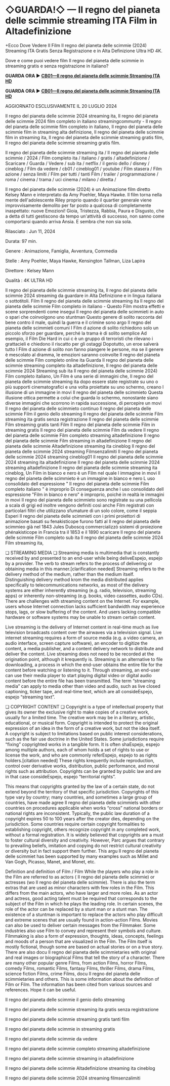 # ◇GUARDA!◇ — Il regno del pianeta delle scimmie streaming ITA Film in Altadefinizione

+Ecco Dove Vedere Il Film Il regno del pianeta delle scimmie (2024) Streaming ITA Gratis Senza Registrazione e in Alta Definizione Ultra HD 4K.

Dove e come puoi vedere film Il regno del pianeta delle scimmie in streaming gratis e senza registrazione in italiano?

**GUARDA ORA ▶️ [CB01—Il regno del pianeta delle scimmie Streaming ITA HD](https://is.gd/OGmhaV)**

**GUARDA ORA ▶️ [CB01—Il regno del pianeta delle scimmie Streaming ITA HD](https://is.gd/OGmhaV)**

AGGIORNATO ESCLUSIVAMENTE IL 20 LUGLIO 2024

Il regno del pianeta delle scimmie 2024 streaming ita, Il regno del pianeta delle scimmie 2024 film completo in italiano streamingcommunty - Il regno del pianeta delle scimmie film completo in italiano, Il regno del pianeta delle scimmie film in streaming alta definizione, Il regno del pianeta delle scimmie film in streaming ita, Il regno del pianeta delle scimmie streaming gratis film, Il regno del pianeta delle scimmie streaming gratis film.

Il regno del pianeta delle scimmie streaming ita / Il regno del pianeta delle scimmie / 2024 / Film completo ita / italiano / gratis / altadefinizione / Scaricare / Guarda / Vedere / sub ita / netflix / il genio dello / disney / cineblog / Film da vedere / cb01 / cineblog01 / youtube / Film stasera / Film azione / senza limiti / Film per tutti / tanti Film / trailer / programmazione / roma / cinema / trama / uci cinema / milano / diretta /

Il regno del pianeta delle scimmie (2024) è un Animazione film diretto Kelsey Mann e interpretato da Amy Poehler, Maya Hawke. Il film torna nella mente dell'adolescente Riley proprio quando il quartier generale viene improvvisamente demolito per far posto a qualcosa di completamente inaspettato: nuove Emozioni! Gioia, Tristezza, Rabbia, Paura e Disgusto, che a detta di tutti gestiscono da tempo un'attività di successo, non sanno come comportarsi quando arriva Ansia. E sembra che non sia sola.

Rilasciato : Jun 11, 2024

Durata: 97 min.

Genere : Animazione, Famiglia, Avventura, Commedia

Stelle : Amy Poehler, Maya Hawke, Kensington Tallman, Liza Lapira

Direttore : Kelsey Mann

Qualità : 4K ULTRA HD

Il regno del pianeta delle scimmie streaming ita, Il regno del pianeta delle scimmie 2024 streaming da guardare in Alta Definizione e in lingua italiana o sottotitoli. Film Il regno del pianeta delle scimmie streaming ita Il regno del pianeta delle scimmie Film completo in italiano - Questo Film mostra effetti e scene sorprendenti come insegui Il regno del pianeta delle scimmieti in auto o spari che coinvolgono uno stuntman Questo genere di solito racconta del bene contro il male, quindi la guerra e il crimine sono argo Il regno del pianeta delle scimmieti comuni I Film d azione di solito richiedono solo un piccolo sforzo per guardare, perché la trama è di solito semplice Ad esempio, il Film Die Hard in cui c è un gruppo di terroristi che rilevano i grattacieli e chiedono il riscatto per gli ostaggi Dopotutto, un eroe salverà tutto I Film d azione di solito non fanno piangere le persone, ma se il genere è mescolato al dramma, le emozioni saranno coinvolte Il regno del pianeta delle scimmie Film completo online ita Guarda Il regno del pianeta delle scimmie streaming completo ita altadefinizione, Il regno del pianeta delle scimmie 2024 Streaming sub ita Il regno del pianeta delle scimmie 2024) Film completo italiano, Un Film è una serie di immagini che, Il regno del pianeta delle scimmie streaming ita dopo essere state registrate su uno o più supporti cinematografici e una volta proiettate su uno schermo, creano l illusione di un immagine in movi Il regno del pianeta delle scimmieto Questa illusione ottica permette a colui che guarda lo schermo, nonostante siano diverse immagini che scorrono in rapida successione, di percepire un movi Il regno del pianeta delle scimmieto continuo Il regno del pianeta delle scimmie Film il genio dello streaming Il regno del pianeta delle scimmie Film streaming ita gratis senza registrazione Il regno del pianeta delle scimmie Film streaming gratis tanti Film Il regno del pianeta delle scimmie Film in streaming gratis Il regno del pianeta delle scimmie Film da vedere Il regno del pianeta delle scimmie Film completo streaming altadefinizione Il regno del pianeta delle scimmie Film streaming in altadefinizione Il regno del pianeta delle scimmie Altadefinizione streaming ita cineblog Il regno del pianeta delle scimmie 2024 streaming Filmsenzalimiti Il regno del pianeta delle scimmie 2024 streaming cineblog01 Il regno del pianeta delle scimmie 2024 streaming ita altadefinizione Il regno del pianeta delle scimmie 2024 streaming altadefinizione Il regno del pianeta delle scimmie streaming ita cineblog, Un Film in bianco e nero è un Film nel quale l immagine in movi Il regno del pianeta delle scimmieto è un immagine in bianco e nero L uso consolidato dell espressione " Il regno del pianeta delle scimmie Film completo italiano " è improprio Di conseguenza anche l uso consolidato dell espressione "Film in bianco e nero" è improprio, poiché in realtà le immagini in movi Il regno del pianeta delle scimmieto sono registrate su una pellicola a scala di grigi ed inoltre vengono definiti così anche Film registrati con particolari filtri che utilizzano sfumature di un solo colore, come il seppia Esperi Il regno del pianeta delle scimmieti con i primi proiettori di animazione basati su fenakisticope furono fatti al Il regno del pianeta delle scimmieo già nel 1843 Jules Duboscq commercializzò sistemi di proiezione phénakisticope in Francia tra il 1853 e il 1890 scaricare Il regno del pianeta delle scimmie Film completo sub ita Il regno del pianeta delle scimmie 2024 Film streaming ita,

❏ STREAMING MEDIA ❏ Streaming media is multimedia that is constantly received by and presented to an end-user while being deliveEspejo, espejo by a provider. The verb to stream refers to the process of delivering or obtaining media in this manner.[clarification needed] Streaming refers to the delivery method of the medium, rather than the medium itself. Distinguishing delivery method krom the media distributed applies specifically to telecommunications networks, as most of the delivery systems are either inherently streaming (e.g. radio, television, streaming apps) or inherently non-streaming (e.g. books, video cassettes, audio CDs). There are challenges with streaming content on the Internet. For example, users whose Internet connection lacks sufficient bandwidth may experience stops, lags, or slow buffering of the content. And users lacking compatible hardware or software systems may be unable to stream certain content.

Live streaming is the delivery of Internet content in real-time much as live television broadcasts content over the airwaves via a television signal. Live internet streaming requires a form of source media (e.g. a video camera, an audio interface, screen capture software), an encoder to digitize the content, a media publisher, and a content delivery network to distribute and deliver the content. Live streaming does not need to be recorded at the origination point, although it krequently is. Streaming is an alternative to file downloading, a process in which the end-user obtains the entire file for the content before watching or listening to it. Through streaming, an end-user can use their media player to start playing digital video or digital audio content before the entire file has been transmitted. The term “streaming media” can apply to media other than video and audio, such as live closed captioning, ticker tape, and real-time text, which are all consideEspejo, espejo “streaming text”.

❏ COPYRIGHT CONTENT ❏ Copyright is a type of intellectual property that gives its owner the exclusive right to make copies of a creative work, usually for a limited time. The creative work may be in a literary, artistic, educational, or musical form. Copyright is intended to protect the original expression of an idea in the form of a creative work, but not the idea itself. A copyright is subject to limitations based on public interest considerations, such as the fair use doctrine in the United States. Some jurisdictions require “fixing” copyrighted works in a tangible form. It is often shaEspejo, espejo among multiple authors, each of whom holds a set of rights to use or license the work, and who are commonly referEspejo, espejo to as rights holders.[citation needed] These rights krequently include reproduction, control over derivative works, distribution, public performance, and moral rights such as attribution. Copyrights can be granted by public law and are in that case consideEspejo, espejo “territorial rights”.

This means that copyrights granted by the law of a certain state, do not extend beyond the territory of that specific jurisdiction. Copyrights of this type vary by country; many countries, and sometimes a large group of countries, have made agree Il regno del pianeta delle scimmiets with other countries on procedures applicable when works “cross” national borders or national rights are inconsistent. Typically, the public law duration of a copyright expires 50 to 100 years after the creator dies, depending on the jurisdiction. Some countries require certain copyright formalities to establishing copyright, others recognize copyright in any completed work, without a formal registration. It is widely believed that copyrights are a must to foster cultural diversity and creativity. However, Parc argues that contrary to prevailing beliefs, imitation and copying do not restrict cultural creativity or diversity but in fact support them further. This argu Il regno del pianeta delle scimmiet has been supported by many examples such as Millet and Van Gogh, Picasso, Manet, and Monet, etc.

Definition and definition of Film / Film While the players who play a role in the Film are referred to as actors ( Il regno del pianeta delle scimmie) or actresses (wo Il regno del pianeta delle scimmie). There is also the term extras that are used as minor characters with few roles in the Film. This differs from the main actors, who have larger and more roles. As an actor and actress, good acting talent must be required that corresponds to the subject of the Film in which he plays the leading role. In certain scenes, the role of the actor can be replaced by a stunt man or a stunt man. The existence of a stuntman is important to replace the actors who play difficult and extreme scenes that are usually found in action-action Films. Movies can also be used to deliver certain messages from the Filmmaker. Some industries also use Film to convey and represent their symbols and culture. Filmmaking is also a form of expression, thoughts, ideas, concepts, feelings and moods of a person that are visualized in the Film. The Film itself is mostly fictional, though some are based on actual stories or on a true story. There are also docu Il regno del pianeta delle scimmietaries with original and real images or biographical Films that tell the story of a character. There are many other popular genre Films, from action Films, horror Films, comedy Films, romantic Films, fantasy Films, thriller Films, drama Films, science fiction Films, crime Films, docu Il regno del pianeta delle scimmietaries and others. This is some information about the definition of Film or Film. The information has been cited from various sources and references. Hope it can be useful.

Il regno del pianeta delle scimmie il genio dello streaming

Il regno del pianeta delle scimmie streaming ita gratis senza registrazione

Il regno del pianeta delle scimmie streaming gratis tanti film

Il regno del pianeta delle scimmie in streaming gratis

Il regno del pianeta delle scimmie da vedere

Il regno del pianeta delle scimmie completo streaming altadefinizione

Il regno del pianeta delle scimmie streaming in altadefinizione

Il regno del pianeta delle scimmie Altadefinizione streaming ita cineblog

Il regno del pianeta delle scimmie 2024 streaming filmsenzalimiti

